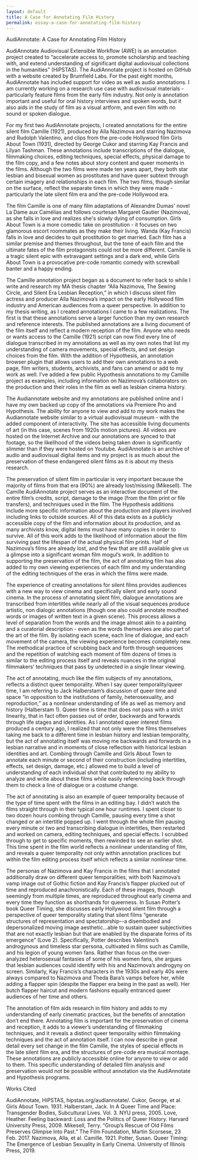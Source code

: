 ```yaml
---
layout: default
title: A Case for Annotating Film History
permalink: essay-a-case-for-annotating-film-history
---
```

<!-- Add an essay or interpretive material below this line,
using HTML or markdown.  Do not modify this file above this line -->

AudiAnnotate: A Case for Annotating Film History

AudiAnnotate Audiovisual Extensible Workflow (AWE) is an annotation project created to “accelerate access to, promote scholarship and teaching with, and extend understanding of significant digital audiovisual collections in the humanities” (HiPSTAS). The AudiAnnotate project is hosted on GitHub with a website created by Brumfield Labs. For the past eight months, AudiAnnotate has included support for video as well as audio annotations. I am currently working on a research use case with audiovisual materials - particularly feature films from the early film industry. Not only is annotation important and useful for oral history interviews and spoken words, but it also aids in the study of film as a visual artform, and even film with no sound or spoken dialogue.

For my first two AudiAnnotate projects, I created annotations for the entire silent film Camille (1921), produced by Alla Nazimova and starring Nazimova and Rudolph Valentino, and clips from the pre-code Hollywood film Girls About Town (1931), directed by George Cukor and starring Kay Francis and Lilyan Tashman. These annotations include transcriptions of the dialogue, filmmaking choices, editing techniques, special effects, physical damage to the film copy, and a few notes about story content and queer moments in the films. Although the two films were made ten years apart, they both star lesbian and bisexual women as prostitutes and have queer subtext through certain imagery and relationships in each film. The two films, though similar on the surface, reflect the separate times in which they were made - particularly the late silent film era and the pre-code Hollywood era.

The film Camille is one of many film adaptations of Alexandre Dumas' novel La Dame aux Camélias and follows courtesan Margaret Gautier (Nazimova), as she falls in love and realizes she's slowly dying of consumption. Girls About Town is a more comedic take on prostitution - it focuses on two glamorous escort roommates as they make their living. Wanda (Kay Francis) falls in love and decides to quit prostitution to get married. Each film has a similar premise and themes throughout, but the tone of each film and the ultimate fates of the film protagonists could not be more different. Camille is a tragic silent epic with extravagant settings and a dark end, while Girls About Town is a provocative pre-code romantic comedy with screwball banter and a happy ending.

The Camille annotation project began as a document to refer back to while I write and research my MA thesis chapter “Alla Nazimova, The Sewing Circle, and Silent Era Lesbian Reception,” in which I discuss silent film actress and producer Alla Nazimova’s impact on the early Hollywood film industry and American audiences from a queer perspective. In addition to my thesis writing, as I created annotations I came to a few realizations. The first is that these annotations serve a larger function than my own research and reference interests. The published annotations are a living document of the film itself and reflect a modern reception of the film. Anyone who needs or wants access to the Camille (1921) script can now find every line of dialogue transcribed in my annotations as well as my own notes that list my understanding of camera movements, special effects, and set design choices from the film. With the addition of Hypothesis, an annotation browser plugin that allows users to add their own annotations to a web page, film writers, students, archivists, and fans can amend or add to my work as well. I’ve added a few public Hypothesis annotations to my Camille project as examples, including information on Nazimova’s collaborators on the production and their roles in the film as well as lesbian cinema history.

The Audiannotate website and my annotations are published online and I have my own backed up copy of the annotations via Premiere Pro and Hypothesis. The ability for anyone to view and add to my work makes the Audiannotate website similar to a virtual audiovisual museum - with the added component of interactivity. The site has accessible living documents of art (in this case, scenes from 1920s motion pictures). All videos are hosted on the Internet Archive and our annotations are synced to that footage, so the likelihood of the videos being taken down is significantly slimmer than if they were hosted on Youtube. AudiAnnotate is an archive of audio and audiovisual digital items and my project is as much about the preservation of these endangered silent films as it is about my thesis research.

The preservation of silent film in particular is very important because the majority of films from that era (90%) are already lost/missing (Mikesell). The Camille AudiAnnotate project serves as an interactive document of the entire film’s credits, script, damage to the image (from the film print or file transfers), and techniques used in the film. The Hypothesis additions include more specific information about the production and players involved including links to outside sources. All of this data exists as a publicly accessible copy of the film and information about its production, and as many archivists know, digital items must have many copies in order to survive. All of this work adds to the likelihood of information about the film surviving past the lifespan of the actual physical film prints. Half of Nazimova’s films are already lost, and the few that are still available give us a glimpse into a significant woman film mogul’s work. In addition to supporting the preservation of the film, the act of annotating film has also added to my own viewing experiences of each film and my understanding of the editing techniques of the eras in which the films were made.

The experience of creating annotations for silent films provides audiences with a new way to view cinema and specifically silent and early sound cinema. In the process of annotating silent film, dialogue annotations are transcribed from intertitles while nearly all of the visual sequences produce artistic, non dialogic annotations (though one also could annotate mouthed words or images of written text in a given scene). This process allows a level of separation from the words and the image almost akin to a painting and a curatorial description - even as the words themselves are also part of the art of the film. By isolating each scene, each line of dialogue, and each movement of the camera, the viewing experience becomes completely new. The methodical practice of scrubbing back and forth through sequences and the repetition of watching each moment of film dozens of times is similar to the editing process itself and reveals nuances in the original filmmakers’ techniques that pass by undetected in a single linear viewing.

The act of annotating, much like the film subjects of my annotations, reflects a distinct queer temporality. When I say queer temporality/queer time, I am referring to Jack Halberstam’s discussion of queer time and space “in opposition to the institutions of family, heterosexuality, and reproduction,” as a nonlinear understanding of life as well as memory and history (Halberstam 1). Queer time is time that does not pass with a strict linearity, that in fact often passes out of order, backwards and forwards through life stages and identities. As I annotated queer interest films produced a century ago, I realized that not only were the films themselves taking me back to a different time in lesbian history and lesbian temporality, but the act of annotating itself was moving me backwards and forwards in a lesbian narrative and in moments of close reflection with historical lesbian identities and art. Combing through Camille and Girls About Town to annotate each minute or second of their construction (including intertitles, effects, set design, damage, etc.) allowed me to build a level of understanding of each individual shot that contributed to my ability to analyze and write about these films while easily referencing back through them to check a line of dialogue or a costume change. 

The act of annotating is also an example of queer temporality because of the type of time spent with the films in an editing bay. I didn’t watch the films straight through in their typical one hour runtimes. I spent closer to two dozen hours combing through Camille, pausing every time a shot changed or an intertitle popped up. I went through the whole film pausing every minute or two and transcribing dialogue in intertitles, then restarted and worked on camera, editing techniques, and special effects. I scrubbed through to get to specific moments, then rewinded to see an earlier shot. This time spent in the film world reflects a nonlinear understanding of film, and reveals a queer temporality not only within annotation practices but within the film editing process itself which reflects a similar nonlinear time.

The personas of Nazimova and Kay Francis in the films that I annotated additionally draw on different queer temporalities, with both Nazimova’s vamp image out of Gothic fiction and Kay Francis’s flapper plucked out of time and reproduced anachronistically. Each of these images, though seemingly from multiple times, are reproduced throughout early cinema and every time they function as shorthands for queerness. In Susan Potter’s book Queer Timing, she discusses early Hollywood silent film through a perspective of queer temporality stating that silent films “generate structures of representation and spectatorship--a disembodied and depersonalized moving image aesthetic...able to sustain queer subjectivities that are not exactly lesbian but that are enabled by the disparate forms of its emergence” (Love 2). Specifically, Potter describes Valentino’s androgynous and timeless star persona, cultivated in films such as Camille, and his legion of young women fans. Rather than focus on the over-analyzed heterosexual fantasies of some of his women fans, she argues that lesbian audiences could identify with his and Nazimova’s androgyny on screen. Similarly, Kay Francis’s characters in the 1930s and early 40s were always compared to Nazimova and Theda Bara’s vamps before her, while adding a flapper spin (despite the flapper era being in the past as well). Her butch flapper haircut and modern fashions equally entranced queer audiences of her time and others.

The annotation of film aids research in film history and adds to my understanding of early cinematic practices, but the benefits of annotation don’t end there. Annotating film is important for the preservation of cinema and reception, it adds to a viewer’s understanding of filmmaking techniques, and it reveals a distinct queer temporality within filmmaking techniques and the act of annotation itself. I can now describe in great detail every set change in the film Camille, the styles of special effects in the late silent film era, and the structures of pre-code era musical montage. These annotations are publicly accessible online for anyone to view or add to them. This specific understanding of detailed film analysis and preservation would not be possible without annotation via the AudiAnnotate and Hypothesis programs.

Works Cited

AudiAnnotate, HiPSTAS, hipstas.org/audiannotate/.
Cukor, George, et al. Girls About Town. 1931.
Halberstam, Jack. In A Queer Time and Place: Transgender Bodies, Subcultural Lives. Vol. 3. NYU press, 2005.
Love, Heather. Feeling backward: Loss and the Politics of Queer History. Harvard University Press, 2009.
Mikesell, Terry. “Group’s Rescue of Old Films Preserves Glimpse Into Past.” The Film Foundation, Martin Scorsese, 23 Feb. 2017.
Nazimova, Alla, et al. Camille. 1921.
Potter, Susan. Queer Timing: The Emergence of Lesbian Sexuality in Early Cinema. University of Illinois Press, 2019.



